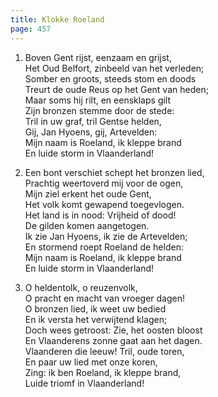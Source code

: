 ```yaml
---
title: Klokke Roeland
page: 457
---  
```

   
1. Boven Gent rijst, eenzaam en grijst,  
Het Oud Belfort, zinbeeld van het verleden;  
Somber en groots, steeds stom en doods  
Treurt de oude Reus op het Gent van heden;  
Maar soms hij rilt, en eensklaps gilt  
Zijn bronzen stemme door de stede:  
Tril in uw graf, tril Gentse helden,  
Gij, Jan Hyoens, gij, Artevelden:  
Mijn naam is Roeland, ik kleppe brand  
En luide storm in Vlaanderland!  


2. Een bont verschiet schept het bronzen lied,  
Prachtig weertoverd mij voor de ogen,  
Mijn ziel erkent het oude Gent,  
Het volk komt gewapend toegevlogen.  
Het land is in nood: Vrijheid of dood!  
De gilden komen aangetogen.  
Ik zie Jan Hyoens, ik zie de Artevelden;  
En stormend roept Roeland de helden:  
Mijn naam is Roeland, ik kleppe brand  
En luide storm in Vlaanderland!  


3. O heldentolk, o reuzenvolk,  
O pracht en macht van vroeger dagen!  
O bronzen lied, ik weet uw bedied  
En ik versta het verwijtend klagen;  
Doch wees getroost: Zie, het oosten bloost  
En Vlaanderens zonne gaat aan het dagen.  
Vlaanderen die leeuw! Tril, oude toren,  
En paar uw lied met onze koren,  
Zing: ik ben Roeland, ik kleppe brand,  
Luide triomf in Vlaanderland!  